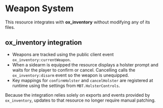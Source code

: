 # Weapon System

This resource integrates with **ox_inventory** without modifying any of its files.

## ox_inventory integration

* Weapons are tracked using the public client event `ox_inventory:currentWeapon`.
* When a sidearm is equipped the resource displays a holster prompt and waits for
  the player to confirm or cancel. Cancelling calls the `ox_inventory:disarm`
  event so the weapon is unequipped.
* Key mappings for `confirmHolster` and `cancelHolster` are registered at runtime
  using the settings from `MBT.HolsterControls`.

Because the integration relies solely on exports and events provided by
`ox_inventory`, updates to that resource no longer require manual patching.

